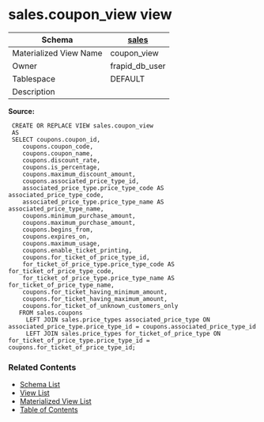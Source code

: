 # sales.coupon_view view

| Schema | [sales](../../schemas/sales.md) |
| ------ | ----------------------------------------------- |
| Materialized View Name | coupon_view |
| Owner | frapid_db_user |
| Tablespace | DEFAULT |
| Description |  |

**Source:**

```plpgsql
 CREATE OR REPLACE VIEW sales.coupon_view
 AS
 SELECT coupons.coupon_id,
    coupons.coupon_code,
    coupons.coupon_name,
    coupons.discount_rate,
    coupons.is_percentage,
    coupons.maximum_discount_amount,
    coupons.associated_price_type_id,
    associated_price_type.price_type_code AS associated_price_type_code,
    associated_price_type.price_type_name AS associated_price_type_name,
    coupons.minimum_purchase_amount,
    coupons.maximum_purchase_amount,
    coupons.begins_from,
    coupons.expires_on,
    coupons.maximum_usage,
    coupons.enable_ticket_printing,
    coupons.for_ticket_of_price_type_id,
    for_ticket_of_price_type.price_type_code AS for_ticket_of_price_type_code,
    for_ticket_of_price_type.price_type_name AS for_ticket_of_price_type_name,
    coupons.for_ticket_having_minimum_amount,
    coupons.for_ticket_having_maximum_amount,
    coupons.for_ticket_of_unknown_customers_only
   FROM sales.coupons
     LEFT JOIN sales.price_types associated_price_type ON associated_price_type.price_type_id = coupons.associated_price_type_id
     LEFT JOIN sales.price_types for_ticket_of_price_type ON for_ticket_of_price_type.price_type_id = coupons.for_ticket_of_price_type_id;
```


### Related Contents
* [Schema List](../../schemas.md)
* [View List](../../views.md)
* [Materialized View List](../../materialized-views.md)
* [Table of Contents](../../README.md)


